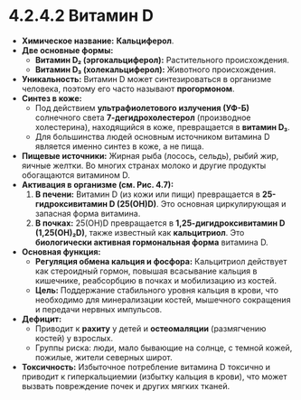 # 4.2.4.2 Витамин D

*   **Химическое название:** **Кальциферол**.
*   **Две основные формы:**
    *   **Витамин D₂ (эргокальциферол):** Растительного происхождения.
    *   **Витамин D₃ (холекальциферол):** Животного происхождения.
*   **Уникальность:** Витамин D может синтезироваться в организме человека, поэтому его часто называют **прогормоном**.
*   **Синтез в коже:**
    *   Под действием **ультрафиолетового излучения (УФ-Б)** солнечного света **7-дегидрохолестерол** (производное холестерина), находящийся в коже, превращается в **витамин D₃**.
    *   Для большинства людей основным источником витамина D является именно синтез в коже, а не пища.
*   **Пищевые источники:** Жирная рыба (лосось, сельдь), рыбий жир, яичные желтки. Во многих странах молоко и другие продукты обогащаются витамином D.
*   **Активация в организме (см. Рис. 4.7):**
    1.  **В печени:** Витамин D (из кожи или пищи) превращается в **25-гидроксивитамин D (25(OH)D)**. Это основная циркулирующая и запасная форма витамина.
    2.  **В почках:** 25(OH)D превращается в **1,25-дигидроксивитамин D (1,25(OH)₂D)**, также известный как **кальцитриол**. Это **биологически активная гормональная форма** витамина D.
*   **Основная функция:**
    *   **Регуляция обмена кальция и фосфора:** Кальцитриол действует как стероидный гормон, повышая всасывание кальция в кишечнике, реабсорбцию в почках и мобилизацию из костей.
    *   **Цель:** Поддержание стабильного уровня кальция в крови, что необходимо для минерализации костей, мышечного сокращения и передачи нервных импульсов.
*   **Дефицит:**
    *   Приводит к **рахиту** у детей и **остеомаляции** (размягчению костей) у взрослых.
    *   Группы риска: люди, мало бывающие на солнце, с темной кожей, пожилые, жители северных широт.
*   **Токсичность:** Избыточное потребление витамина D токсично и приводит к гиперкальциемии (избытку кальция в крови), что может вызвать повреждение почек и других мягких тканей.
